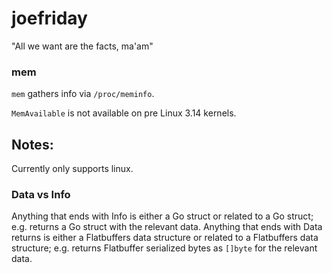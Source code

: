 joefriday
=========

"All we want are the facts, ma'am"

### mem
`mem` gathers info via `/proc/meminfo`.

`MemAvailable` is not available on pre Linux 3.14 kernels.

## Notes:

Currently only supports linux.

### Data vs Info 
Anything that ends with Info is either a Go struct or related to a Go struct; e.g. returns a Go struct with the relevant data.  Anything that ends with Data returns is either a Flatbuffers data structure or related to a Flatbuffers data structure; e.g. returns Flatbuffer serialized bytes as `[]byte` for the relevant data.

